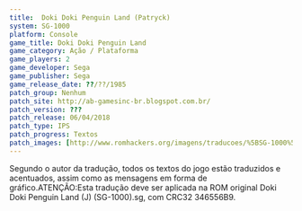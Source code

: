 ```yaml
---
title:  Doki Doki Penguin Land (Patryck)
system: SG-1000
platform: Console
game_title: Doki Doki Penguin Land
game_category: Ação / Plataforma
game_players: 2
game_developer: Sega
game_publisher: Sega
game_release_date: ??/??/1985
patch_group: Nenhum
patch_site: http://ab-gamesinc-br.blogspot.com.br/
patch_version: ???
patch_release: 06/04/2018
patch_type: IPS
patch_progress: Textos
patch_images: [http://www.romhackers.org/imagens/traducoes/%5BSG-1000%5D%20Doki%20Doki%20Penguin%20Land%20-%20Patryck%20-%201.png,http://www.romhackers.org/imagens/traducoes/%5BSG-1000%5D%20Doki%20Doki%20Penguin%20Land%20-%20Patryck%20-%202.png,http://www.romhackers.org/imagens/traducoes/%5BSG-1000%5D%20Doki%20Doki%20Penguin%20Land%20-%20Patryck%20-%203.png]
---
```

Segundo o autor da tradução, todos os textos do jogo estão traduzidos e acentuados, assim como as mensagens em forma de gráfico.ATENÇÃO:Esta tradução deve ser aplicada na ROM original Doki Doki Penguin Land (J) (SG-1000).sg, com CRC32 346556B9.